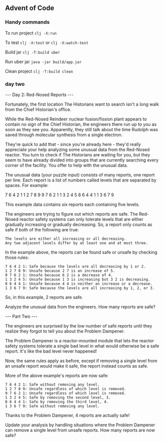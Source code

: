 ## Advent of Code

### Handy commands

To run project `clj -X:run`

To test `clj -X:test` or `clj -X:watch-test`

Build jar `clj -T:build uber`

Run uber jar `java -jar build/app.jar`

Clean project `clj -T:build clean`

### day two

--- Day 2: Red-Nosed Reports ---

Fortunately, the first location The Historians want to search isn't a long walk from the Chief Historian's office.

While the Red-Nosed Reindeer nuclear fusion/fission plant appears to contain no sign of the Chief Historian,
the engineers there run up to you as soon as they see you. Apparently, they still talk about the time Rudolph
was saved through molecular synthesis from a single electron.

They're quick to add that - since you're already here - they'd really appreciate your help analyzing some unusual
data from the Red-Nosed reactor. You turn to check if The Historians are waiting for you, but they seem to have
already divided into groups that are currently searching every corner of the facility. You offer to help with the 
unusual data.

The unusual data (your puzzle input) consists of many reports, one report per line. Each report is a list of 
numbers called levels that are separated by spaces. For example:

7 6 4 2 1
1 2 7 8 9
9 7 6 2 1
1 3 2 4 5
8 6 4 4 1
1 3 6 7 9

This example data contains six reports each containing five levels.

The engineers are trying to figure out which reports are safe. The Red-Nosed reactor safety systems can only 
tolerate levels that are either gradually increasing or gradually decreasing. So, a report only counts as safe
if both of the following are true:

    The levels are either all increasing or all decreasing.
    Any two adjacent levels differ by at least one and at most three.

In the example above, the reports can be found safe or unsafe by checking those rules:

    7 6 4 2 1: Safe because the levels are all decreasing by 1 or 2.
    1 2 7 8 9: Unsafe because 2 7 is an increase of 5.
    9 7 6 2 1: Unsafe because 6 2 is a decrease of 4.
    1 3 2 4 5: Unsafe because 1 3 is increasing but 3 2 is decreasing.
    8 6 4 4 1: Unsafe because 4 4 is neither an increase or a decrease.
    1 3 6 7 9: Safe because the levels are all increasing by 1, 2, or 3.

So, in this example, 2 reports are safe.

Analyze the unusual data from the engineers. How many reports are safe?

--- Part Two ---

The engineers are surprised by the low number of safe reports until they realize they forgot to tell you
about the Problem Dampener.

The Problem Dampener is a reactor-mounted module that lets the reactor safety systems tolerate a single bad
level in what would otherwise be a safe report. It's like the bad level never happened!

Now, the same rules apply as before, except if removing a single level from an unsafe report would make it safe,
the report instead counts as safe.

More of the above example's reports are now safe:

    7 6 4 2 1: Safe without removing any level.
    1 2 7 8 9: Unsafe regardless of which level is removed.
    9 7 6 2 1: Unsafe regardless of which level is removed.
    1 3 2 4 5: Safe by removing the second level, 3.
    8 6 4 4 1: Safe by removing the third level, 4.
    1 3 6 7 9: Safe without removing any level.

Thanks to the Problem Dampener, 4 reports are actually safe!

Update your analysis by handling situations where the Problem Dampener can remove a single level from unsafe reports.
How many reports are now safe?

